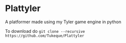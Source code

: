 # Plattyler
A platformer made using my Tyler game engine in python

To download do `git clone --recursive https://github.com/Tukeque/Plattyler`